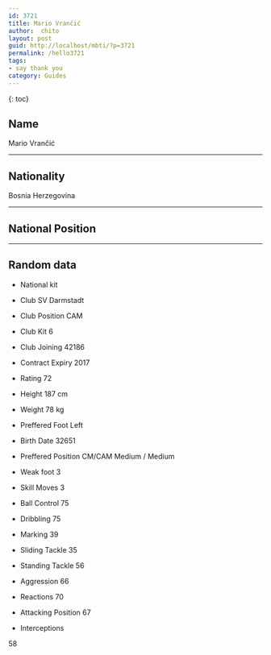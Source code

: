 ```yaml
---
id: 3721
title: Mario Vrančić
author:  chito 
layout: post
guid: http://localhost/mbti/?p=3721
permalink: /hello3721
tags:
- say thank you
category: Guides
---
```



{: toc}


## Name  
Mario Vrančić 

* * *

## Nationality  
Bosnia Herzegovina 

* * *

## National Position 

* * *

## Random data 

  * National kit 
  * Club 
SV Darmstadt 

  * Club Position 
CAM 

  * Club Kit 
6 

  * Club Joining 
42186 

  * Contract Expiry 
2017 

  * Rating 
72 

  * Height 
187 cm 

  * Weight 
78 kg 

  * Preffered Foot 
Left 

  * Birth Date 
32651 

  * Preffered Position 
CM/CAM Medium / Medium 

  * Weak foot 
3 

  * Skill Moves 
3 

  * Ball Control 
75 

  * Dribbling 
75 

  * Marking 
39 

  * Sliding Tackle 
35 

  * Standing Tackle 
56 

  * Aggression 
66 

  * Reactions 
70 

  * Attacking Position 
67 

  * Interceptions 

58</ul>
